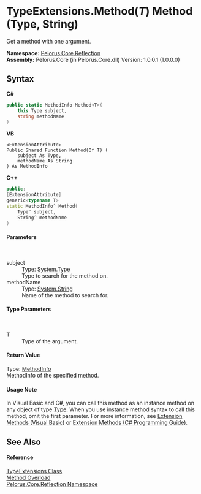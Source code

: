 # TypeExtensions.Method(*T*) Method (Type, String)
 

Get a method with one argument.

**Namespace:**&nbsp;<a href="7183AF8D">Pelorus.Core.Reflection</a><br />**Assembly:**&nbsp;Pelorus.Core (in Pelorus.Core.dll) Version: 1.0.0.1 (1.0.0.0)

## Syntax

**C#**<br />
``` C#
public static MethodInfo Method<T>(
	this Type subject,
	string methodName
)

```

**VB**<br />
``` VB
<ExtensionAttribute>
Public Shared Function Method(Of T) ( 
	subject As Type,
	methodName As String
) As MethodInfo
```

**C++**<br />
``` C++
public:
[ExtensionAttribute]
generic<typename T>
static MethodInfo^ Method(
	Type^ subject, 
	String^ methodName
)
```


#### Parameters
&nbsp;<dl><dt>subject</dt><dd>Type: <a href="http://msdn2.microsoft.com/en-us/library/42892f65" target="_blank">System.Type</a><br />Type to search for the method on.</dd><dt>methodName</dt><dd>Type: <a href="http://msdn2.microsoft.com/en-us/library/s1wwdcbf" target="_blank">System.String</a><br />Name of the method to search for.</dd></dl>

#### Type Parameters
&nbsp;<dl><dt>T</dt><dd>Type of the argument.</dd></dl>

#### Return Value
Type: <a href="http://msdn2.microsoft.com/en-us/library/1wa35kh5" target="_blank">MethodInfo</a><br />MethodInfo of the specified method.

#### Usage Note
In Visual Basic and C#, you can call this method as an instance method on any object of type <a href="http://msdn2.microsoft.com/en-us/library/42892f65" target="_blank">Type</a>. When you use instance method syntax to call this method, omit the first parameter. For more information, see <a href="http://msdn.microsoft.com/en-us/library/bb384936.aspx">Extension Methods (Visual Basic)</a> or <a href="http://msdn.microsoft.com/en-us/library/bb383977.aspx">Extension Methods (C# Programming Guide)</a>.

## See Also


#### Reference
<a href="7CE8A30A">TypeExtensions Class</a><br /><a href="640E0515">Method Overload</a><br /><a href="7183AF8D">Pelorus.Core.Reflection Namespace</a><br />